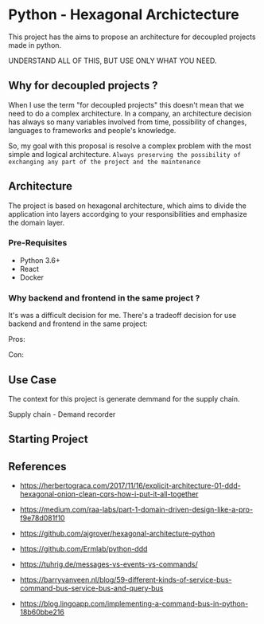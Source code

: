 # Python - Hexagonal Archictecture

This project has the aims to propose an architecture for decoupled projects made in python.

UNDERSTAND ALL OF THIS, BUT USE ONLY WHAT YOU NEED.

## Why for decoupled projects ?

When I use the term "for decoupled projects" this doesn't mean that we need to do a complex architecture.  In a company, an architecture decision has always so many variables involved from time, possibility of changes, languages to frameworks and people's knowledge.

So, my goal with this proposal is resolve a complex problem with the most simple and logical architecture. ```Always preserving the possibility of exchanging any part of the project and the maintenance```

## Architecture

The project is based on hexagonal architecture, which aims to divide the application into layers accordging to your responsibilities and emphasize the domain layer.



### Pre-Requisites

- Python 3.6+
- React
- Docker

### Why backend and frontend in the same project ?

It's was a difficult decision for me. There's a tradeoff decision for use backend and frontend in the same project:

Pros:

Con:

## Use Case

The context for this project is generate demmand for the supply chain.

Supply chain
    - Demand recorder

## Starting Project




## References

- https://herbertograca.com/2017/11/16/explicit-architecture-01-ddd-hexagonal-onion-clean-cqrs-how-i-put-it-all-together

- https://medium.com/raa-labs/part-1-domain-driven-design-like-a-pro-f9e78d081f10

- https://github.com/ajgrover/hexagonal-architecture-python

- https://github.com/Ermlab/python-ddd

- https://tuhrig.de/messages-vs-events-vs-commands/

- https://barryvanveen.nl/blog/59-different-kinds-of-service-bus-command-bus-service-bus-and-query-bus

- https://blog.lingoapp.com/implementing-a-command-bus-in-python-18b60bbe216